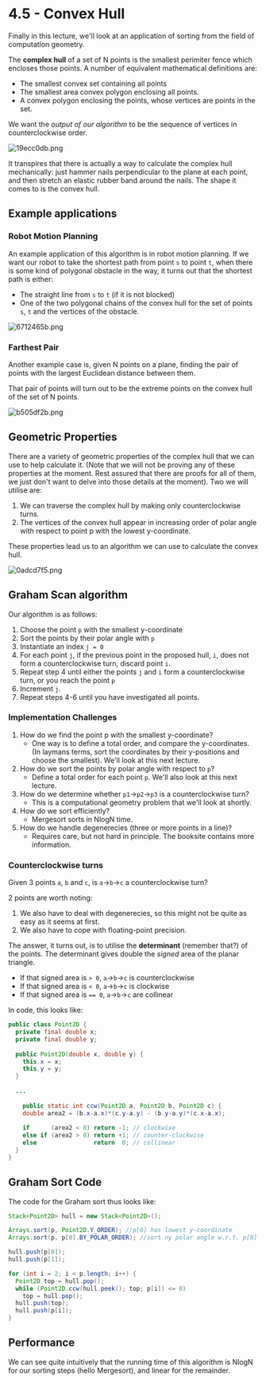 # 4.5 - Convex Hull

Finally in this lecture, we'll look at an application of sorting from the field of computation geometry.

The **complex hull** of a set of N points is the smallest perimiter fence which encloses those points. A number of equivalent mathematical definitions are:

* The smallest convex set containing all points
* The smallest area convex polygon enclosing all points.
* A convex polygon enclosing the points, whose vertices are points in the set.

We want the *output of our algorithm* to be the sequence of vertices in counterclockwise order.

![19ecc0db.png](attachments/19ecc0db.png)

It transpires that there is actually a way to calculate the complex hull mechanically: just hammer nails perpendicular to the plane at each point, and then stretch an elastic rubber band around the nails. The shape it comes to is the convex hull.

## Example applications

### Robot Motion Planning

An example application of this algorithm is in robot motion planning. If we want our robot to take the shortest path from point `s` to point `t`, when there is some kind of polygonal obstacle in the way, it turns out that the shortest path is either:
* The straight line from `s` to `t` (if it is not blocked)
* One of the two polygonal chains of the convex hull for the set of points `s`, `t` and the vertices of the obstacle.

![6712465b.png](attachments/6712465b.png)

### Farthest Pair

Another example case is, given N points on a plane, finding the pair of points with the largest Euclidean distance between them.

That pair of points will turn out to be the extreme points on the convex hull of the set of N points.

![b505df2b.png](attachments/b505df2b.png)

## Geometric Properties

There are a variety of geometric properties of the complex hull that we can use to help calculate it. (Note that we will not be proving any of these properties at the moment. Rest assured that there are proofs for all of them, we just don't want to delve into those details at the moment). Two we will utilise are:

1. We can traverse the complex hull by making only counterclockwise turns.
2. The vertices of the convex hull appear in increasing order of polar angle with respect to point p with the lowest y-coordinate.

These properties lead us to an algorithm we can use to calculate the convex hull.

![0adcd7f5.png](attachments/0adcd7f5.png)

## Graham Scan algorithm

Our algorithm is as follows:

1. Choose the point `p` with the smallest y-coordinate
2. Sort the points by their polar angle with `p`
3. Instantiate an index `j = 0`
4. For each point `j`, if the previous point in the proposed hull, `i`, does not form a counterclockwise turn, discard point `i`.
5. Repeat step 4 until either the points `j` and `i` form a counterclockwise turn, or you reach the point `p`
6. Increment `j`.
7. Repeat steps 4-6 until you have investigated all points.

### Implementation Challenges
1. How do we find the point p with the smallest y-coordinate?
   * One way is to define a total order, and compare the y-coordinates. (In laymans terms, sort the coordinates by their y-positions and choose the smallest). We'll look at this next lecture.
2. How do we sort the points by polar angle with respect to `p`?
   * Define a total order for each point `p`. We'll also look at this next lecture.
3. How do we determine whether `p1`->`p2`->`p3` is a counterclockwise turn?
   * This is a computational geometry problem that we'll look at shortly.
4. How do we sort efficiently?
   * Mergesort sorts in NlogN time.
5. How do we handle degenerecies (three or more points in a line)?
   * Requires care, but not hard in principle. The booksite contains more information.

### Counterclockwise turns

Given 3 points `a`, `b` and `c`, is `a`->`b`->`c` a counterclockwise turn?

2 points are worth noting:

1. We also have to deal with degenerecies, so this might not be quite as easy as it seems at first.
2. We also have to cope with floating-point precision.

The answer, it turns out, is to utilise the **determinant** (remember that?) of the points. The determinant gives double the *signed* area of the planar triangle.

* If that signed area is `> 0`, `a`->`b`->`c` is counterclockwise
* If that signed area is `< 0`, `a`->`b`->`c` is clockwise
* If that signed area is `== 0`, `a`->`b`->`c` are collinear

In code, this looks like:

```Java
public class Point2D {
  private final double x;
  private final double y;
  
  public Point2D(double x, double y) {
    this.x = x;
    this.y = y;
  }
  
  ...
    
    public static int ccw(Point2D a, Point2D b, Point2D c) {
    double area2 = (b.x-a.x)*(c.y-a.y) - (b.y-a.y)*(c.x-a.x);
    
    if      (area2 < 0) return -1; // clockwise
    else if (area2 > 0) return +1; // counter-clockwise
    else                return  0; // collinear
  }
}
```

## Graham Sort Code

The code for the Graham sort thus looks like:

```Java
Stack<Point2D> hull = new Stack<Point2D>();

Arrays.sort(p, Point2D.Y_ORDER); //p[0] has lowest y-coordinate
Arrays.sort(p, p[0].BY_POLAR_ORDER); //sort ny polar angle w.r.t. p[0] 

hull.push(p[0]);
hull.push(p[1]);

for (int i = 2; i < p.length; i++) {
  Point2D top = hull.pop();
  while (Point2D.ccw(hull.peek(); top; p[i]) <= 0)
    top = hull.pop();
  hull.push(top);
  hull.push(p[i]);
}
```

## Performance

We can see quite intuitively that the running time of this algorithm is NlogN for our sorting steps (hello Mergesort), and linear for the remainder.